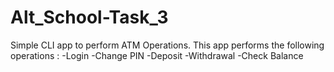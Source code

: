 # Alt_School-Task_3
Simple CLI app to perform ATM Operations.
This app performs the following operations :
-Login
-Change PIN
-Deposit
-Withdrawal
-Check Balance
